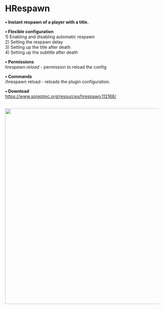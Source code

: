 # HRespawn
**• Instant respawn of a player with a title.**

**• Flexible configuration**
<br>1) Enabling and disabling automatic respawn
<br>2) Setting the respawn delay
<br>3) Setting up the title after death
<br>4) Setting up the subtitle after death

**• Permissions**
<br>*hrespawn.reload* - permission to reload the config

**• Commands**
<br>/hrespawn reload - reloads the plugin configuration.

**• Download**
<br>https://www.spigotmc.org/resources/hrespawn.112168/

<br><img src="https://i.ibb.co/tctGscR/2023-08-21-12-33-22.png" width="640"></img>
